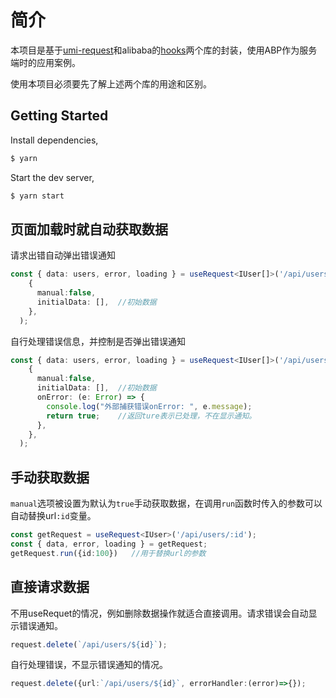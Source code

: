 # 简介

本项目是基于[umi-request](https://github.com/umijs/umi-request)和alibaba的[hooks](https://github.com/alibaba/hooks)两个库的封装，使用ABP作为服务端时的应用案例。

使用本项目必须要先了解上述两个库的用途和区别。

## Getting Started

Install dependencies,

```bash
$ yarn
```

Start the dev server,

```bash
$ yarn start
```

## 页面加载时就自动获取数据

请求出错自动弹出错误通知
```ts
const { data: users, error, loading } = useRequest<IUser[]>('/api/users',
    {
      manual:false,
      initialData: [],  //初始数据
    },
  );
```

自行处理错误信息，并控制是否弹出错误通知
```ts
const { data: users, error, loading } = useRequest<IUser[]>('/api/users',
    {
      manual:false,
      initialData: [],  //初始数据
      onError: (e: Error) => {
        console.log("外部捕获错误onError: ", e.message);
        return true;    //返回ture表示已处理，不在显示通知。
      },
    },
  );
```
## 手动获取数据

`manual`选项被设置为默认为`true`手动获取数据，在调用`run`函数时传入的参数可以自动替换url`:id`变量。
```ts
const getRequest = useRequest<IUser>('/api/users/:id');
const { data, error, loading } = getRequest;
getRequest.run({id:100})   //用于替换url的参数
```
## 直接请求数据

不用useRequet的情况，例如删除数据操作就适合直接调用。请求错误会自动显示错误通知。
```ts
request.delete(`/api/users/${id}`);
```

自行处理错误，不显示错误通知的情况。
```ts
request.delete({url:`/api/users/${id}`, errorHandler:(error)=>{});

```


